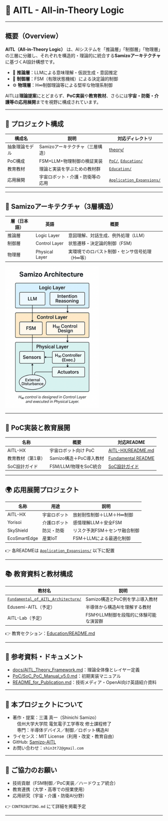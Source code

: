 # 🧠 AITL - All-in-Theory Logic

---

## 概要（Overview）

**AITL（All-in-Theory Logic）** は、AIシステムを「推論層」「制御層」「物理層」の三層に分離し、それぞれを構造的・理論的に統合する**Samizoアーキテクチャ**に基づくAI設計構想です。

- 🧠 **推論層**：LLMによる意味理解・仮説生成・意図推定  
- 🔁 **制御層**：FSM（有限状態機械）による決定論的制御  
- ⚙️ **物理層**：H∞制御理論等による堅牢な物理系制御  

AITLは**理論提案**にとどまらず、**PoC実装**や**教育教材**、さらには**宇宙・防衛・介護等の応用展開**までを視野に構成されています。

---

## 🧱 プロジェクト構成

| 構成名          | 説明                           | 対応ディレクトリ |
|------------------|----------------------------------|-------------------|
| 抽象理論モデル   | Samizoアーキテクチャ（三層構造） |[theory/](https://github.com/Samizo-AITL/theory) |
| PoC構成          | FSM+LLM+物理制御の検証実装       | [`PoC/`](./PoC/), [`Education/`](./Education/) |
| 教育教材         | 理論と実装を学ぶための教材群     | [`Education/`](./Education/) |
| 応用展開         | 宇宙ロボット・介護・防衛等の応用 | [`Application_Expansions/`](./Application_Expansions/) |

---

## 🔬 Samizoアーキテクチャ（3層構造）

| 層（日本語） | 英語        | 概要                                       |
|---------------|-------------|--------------------------------------------|
| 推論層        | Logic Layer | 意図理解、対話生成、例外処理（LLM）         |
| 制御層        | Control Layer | 状態遷移・決定論的制御（FSM）               |
| 物理層        | Physical Layer | 実環境でのロバスト制御・センサ信号処理（H∞等） |

<img src="./docs/images/samizo_architecture_v4.png" alt="Samizo Architecture" width="300"/>

---

## 🚀 PoC実装と教育展開

| 名称              | 概要                           | 対応README |
|-------------------|----------------------------------|-------------|
| AITL-HX            | 宇宙ロボット向け PoC             | [AITL-HX/README.md](./Education/Robotics_Control_Examples/AITL-HX/README.md) |
| 教育教材（第1章） | Samizo構造＋PoC導入教材          | [Fundamental README](./Education/Fundamental_of_AITL_Architecture/README.md) |
| SoC設計ガイド     | FSM/LLM/物理をSoC統合            | [SoC設計ガイド](./docs/soc-manual/AITL_SoC_Design_Manual_v1.0.md) |

---

## 🌍 応用展開プロジェクト

| 名称         | 用途         | 説明                              |
|--------------|--------------|-----------------------------------|
| AITL-HX       | 宇宙ロボット | 放射耐性制御＋LLM＋H∞制御           |
| Yorisoi       | 介護ロボット | 感情理解LLM＋安全FSM               |
| SkyShield     | 防災・防衛   | リスク予測FSM＋センサ融合制御       |
| EcoSmartEdge  | 産業IoT      | FSM＋LLMによる最適化制御            |

👉 各READMEは [`Application_Expansions/`](./Application_Expansions/) 以下に配置

---

## 📚 教育資料と教材構成

| 教材名                            | 説明                             |
|----------------------------------|----------------------------------|
| [`Fundamental_of_AITL_Architecture/`](./Education/Fundamental_of_AITL_Architecture/) | Samizo構造とPoC例を学ぶ導入教材    |
| Edusemi-AITL（予定）             | 半導体から構造AIを理解する教材      |
| AITL-Lab（予定）                 | FSMやLLM制御を段階的に体験可能な演習群 |

👉 教育セクション：[Education/README.md](./Education/README.md)

---

## 📄 参考資料・ドキュメント

- [docs/AITL_Theory_Framework.md](./docs/AITL_Theory_Framework.md)：理論全体像とレイヤー定義  
- [PoC/SoC_PoC_Manual_v5.0.md](./PoC/SoC_PoC_Manual_v5.0.md)：初期実装マニュアル  
- [README_for_Publication.md](./README_for_Publication.md)：技術メディア・OpenAI向け英語紹介資料

---

## 🧾 本プロジェクトについて

- 著作・提案：三溝 真一（Shinichi Samizo）  
　信州大学大学院 電気電子工学専攻 修士課程修了  
　専門：半導体デバイス／制御／ロボット構造AI  
- ライセンス：MIT License（利用・改変・教育自由）  
- GitHub: [Samizo-AITL](https://github.com/Samizo-AITL)  
- お問い合わせ：`shin3t72@gmail.com`

---

## 🤝 ご協力のお願い

- 技術貢献（FSM制御／PoC実装／ハードウェア統合）  
- 教育連携（大学・高専での授業使用）  
- 応用研究（宇宙・介護・防衛AI分野）

👉 `CONTRIBUTING.md` にて詳細を掲載予定

---
